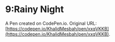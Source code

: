# 9:Rainy Night

A Pen created on CodePen.io. Original URL: [https://codepen.io/KhalidMesbah/pen/xxqVKKB](https://codepen.io/KhalidMesbah/pen/xxqVKKB).


